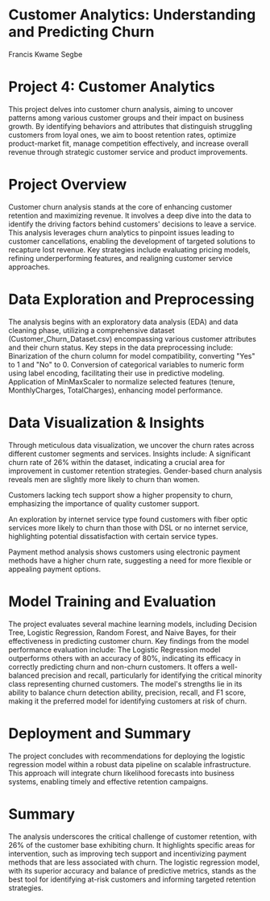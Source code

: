 # Customer Analytics: Understanding and Predicting Churn
Francis Kwame Segbe
# Project 4: Customer Analytics
This project delves into customer churn analysis, aiming to uncover patterns among various customer groups and their impact on business growth. By identifying behaviors and attributes that distinguish struggling customers from loyal ones, we aim to boost retention rates, optimize product-market fit, manage competition effectively, and increase overall revenue through strategic customer service and product improvements.

# Project Overview
Customer churn analysis stands at the core of enhancing customer retention and maximizing revenue. It involves a deep dive into the data to identify the driving factors behind customers' decisions to leave a service. This analysis leverages churn analytics to pinpoint issues leading to customer cancellations, enabling the development of targeted solutions to recapture lost revenue. Key strategies include evaluating pricing models, refining underperforming features, and realigning customer service approaches.

# Data Exploration and Preprocessing
The analysis begins with an exploratory data analysis (EDA) and data cleaning phase, utilizing a comprehensive dataset (Customer_Churn_Dataset.csv) encompassing various customer attributes and their churn status. Key steps in the data preprocessing include:
Binarization of the churn column for model compatibility, converting "Yes" to 1 and "No" to 0.
Conversion of categorical variables to numeric form using label encoding, facilitating their use in predictive modeling.
Application of MinMaxScaler to normalize selected features (tenure, MonthlyCharges, TotalCharges), enhancing model performance.

# Data Visualization & Insights
Through meticulous data visualization, we uncover the churn rates across different customer segments and services. Insights include:
A significant churn rate of 26% within the dataset, indicating a crucial area for improvement in customer retention strategies.
Gender-based churn analysis reveals men are slightly more likely to churn than women.

Customers lacking tech support show a higher propensity to churn, emphasizing the importance of quality customer support.

An exploration by internet service type found customers with fiber optic services more likely to churn than those with DSL or no internet service, highlighting potential dissatisfaction with certain service types.

Payment method analysis shows customers using electronic payment methods have a higher churn rate, suggesting a need for more flexible or appealing payment options.

# Model Training and Evaluation
The project evaluates several machine learning models, including Decision Tree, Logistic Regression, Random Forest, and Naive Bayes, for their effectiveness in predicting customer churn. Key findings from the model performance evaluation include:
The Logistic Regression model outperforms others with an accuracy of 80%, indicating its efficacy in correctly predicting churn and non-churn customers.
It offers a well-balanced precision and recall, particularly for identifying the critical minority class representing churned customers.
The model's strengths lie in its ability to balance churn detection ability, precision, recall, and F1 score, making it the preferred model for identifying customers at risk of churn.

# Deployment and Summary
The project concludes with recommendations for deploying the logistic regression model within a robust data pipeline on scalable infrastructure. This approach will integrate churn likelihood forecasts into business systems, enabling timely and effective retention campaigns.

# Summary
The analysis underscores the critical challenge of customer retention, with 26% of the customer base exhibiting churn. It highlights specific areas for intervention, such as improving tech support and incentivizing payment methods that are less associated with churn. The logistic regression model, with its superior accuracy and balance of predictive metrics, stands as the best tool for identifying at-risk customers and informing targeted retention strategies.
